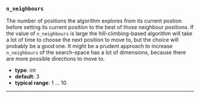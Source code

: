 ### `n_neighbours`

The number of positions the algorithm explores from its current postion before setting its current position to the best of those neighbour positions. If the value of `n_neighbours` is large the hill-climbing-based algorithm will take a lot of time to choose the next position to move to, but the choice will probably be a good one. It might be a prudent approach to increase `n_neighbours` of the search-space has a lot of dimensions, because there are more possible directions to move to.

  - **type**: int
  - **default**: 3
  - **typical range**: 1 ... 10

---